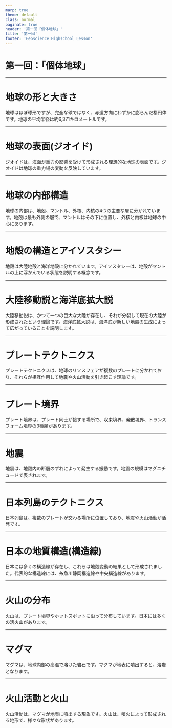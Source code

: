 ```yaml
---
marp: true
theme: default
class: normal
paginate: true
header: '第一回「個体地球」'
title: '第一回'
footer: 'Geoscience Highschool Lesson'
---
```


# 第一回：「個体地球」

---

# 地球の形と大きさ

地球はほぼ球形ですが、完全な球ではなく、赤道方向にわずかに膨らんだ楕円体です。地球の平均半径は約6,371キロメートルです。

---

# 地球の表面(ジオイド)

ジオイドは、海面が重力の影響を受けて形成される理想的な地球の表面です。ジオイドは地球の重力場の変動を反映しています。

---

# 地球の内部構造

地球の内部は、地殻、マントル、外核、内核の4つの主要な層に分かれています。地殻は最も外側の層で、マントルはその下に位置し、外核と内核は地球の中心にあります。

---

# 地殻の構造とアイソスタシー

地殻は大陸地殻と海洋地殻に分かれています。アイソスタシーは、地殻がマントルの上に浮かんでいる状態を説明する概念です。

---

# 大陸移動説と海洋底拡大説

大陸移動説は、かつて一つの巨大な大陸が存在し、それが分裂して現在の大陸が形成されたという理論です。海洋底拡大説は、海洋底が新しい地殻の生成によって広がっていることを説明します。

---

# プレートテクトニクス

プレートテクトニクスは、地球のリソスフェアが複数のプレートに分かれており、それらが相互作用して地震や火山活動を引き起こす理論です。

---

# プレート境界

プレート境界は、プレート同士が接する場所で、収束境界、発散境界、トランスフォーム境界の3種類があります。

---

# 地震

地震は、地殻内の断層のずれによって発生する振動です。地震の規模はマグニチュードで表されます。

---

# 日本列島のテクトニクス

日本列島は、複数のプレートが交わる場所に位置しており、地震や火山活動が活発です。

---

# 日本の地質構造(構造線)

日本には多くの構造線が存在し、これらは地殻変動の結果として形成されました。代表的な構造線には、糸魚川静岡構造線や中央構造線があります。

---

# 火山の分布

火山は、プレート境界やホットスポットに沿って分布しています。日本には多くの活火山があります。

---

# マグマ

マグマは、地球内部の高温で溶けた岩石です。マグマが地表に噴出すると、溶岩となります。

---

# 火山活動と火山

火山活動は、マグマが地表に噴出する現象です。火山は、噴火によって形成される地形で、様々な形状があります。

